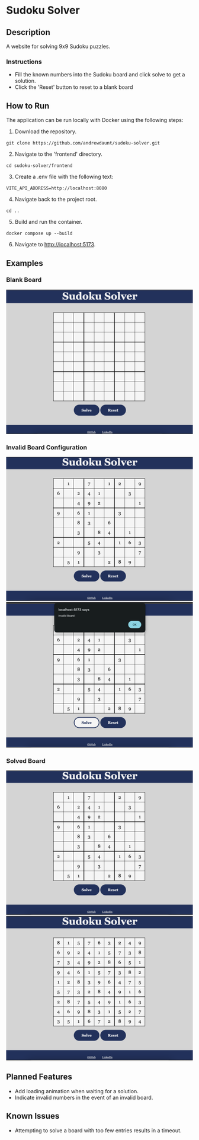 # Sudoku Solver

## Description
A website for solving 9x9 Sudoku puzzles.

### Instructions
* Fill the known numbers into the Sudoku board and click solve to get a solution.
* Click the 'Reset' button to reset to a blank board

## How to Run
The application can be run locally with Docker using the following steps:

1. Download the repository.
```
git clone https://github.com/andrewdaunt/sudoku-solver.git
```
2. Navigate to the 'frontend' directory.
```
cd sudoku-solver/frontend
```
3. Create a .env file with the following text:
```
VITE_API_ADDRESS=http://localhost:8080
```
4. Navigate back to the project root.
```
cd ..
```
5. Build and run the container.
```
docker compose up --build
```
6. Navigate to [http://localhost:5173](http://localhost:5173).

## Examples
### Blank Board
![Blank Board](https://github.com/andrewdaunt/sudoku-solver/blob/main/examples/Board.png?raw=true)

### Invalid Board Configuration 
![Invalid Board Unsolved](https://github.com/andrewdaunt/sudoku-solver/blob/main/examples/Invalid1.png?raw=true)
![Invalid Board](https://github.com/andrewdaunt/sudoku-solver/blob/main/examples/Invalid2.png?raw=true)

### Solved Board
![Valid Board Unsolved](https://github.com/andrewdaunt/sudoku-solver/blob/main/examples/Solve1.png?raw=true)
![Solved Board](https://github.com/andrewdaunt/sudoku-solver/blob/main/examples/Solve2.png?raw=true)

## Planned Features
* Add loading animation when waiting for a solution.
* Indicate invalid numbers in the event of an invalid board.

## Known Issues
* Attempting to solve a board with too few entries results in a timeout.

